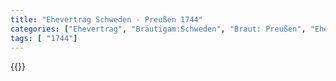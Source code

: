 ```yaml
---
title: "Ehevertrag Schweden - Preußen 1744"
categories: ["Ehevertrag", "Bräutigam:Schweden", "Braut: Preußen", "Eheschließung vollzogen?:Ja", "verschiedenkonfessionelle Ehe?:Ja", "Dynastie Bräutigam:Oldenburg (Gottorf)", "Akteur Bräutigam:Hessen (Kassel)", "Akteur Braut:Hohenzollern", "Textbezug?:nein", "Ständisch?:ja", "Ratifikation?:ja", "Sonstiges?:ja", "Bräutigam:Schweden", "Braut: Preußen"]
tags: [ "1744"]
---
```

<!--more-->
{{<v104>}}